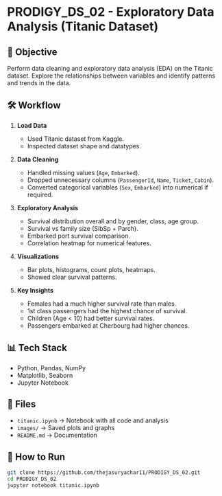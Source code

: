 # PRODIGY_DS_02 - Exploratory Data Analysis (Titanic Dataset)

## 🎯 Objective
Perform data cleaning and exploratory data analysis (EDA) on the Titanic dataset. Explore the relationships between variables and identify patterns and trends in the data.

## 🛠 Workflow
1. **Load Data**
   - Used Titanic dataset from Kaggle.
   - Inspected dataset shape and datatypes.

2. **Data Cleaning**
   - Handled missing values (`Age`, `Embarked`).
   - Dropped unnecessary columns (`PassengerId`, `Name`, `Ticket`, `Cabin`).
   - Converted categorical variables (`Sex`, `Embarked`) into numerical if required.

3. **Exploratory Analysis**
   - Survival distribution overall and by gender, class, age group.
   - Survival vs family size (SibSp + Parch).
   - Embarked port survival comparison.
   - Correlation heatmap for numerical features.

4. **Visualizations**
   - Bar plots, histograms, count plots, heatmaps.
   - Showed clear survival patterns.

5. **Key Insights**
   - Females had a much higher survival rate than males.
   - 1st class passengers had the highest chance of survival.
   - Children (Age < 10) had better survival rates.
   - Passengers embarked at Cherbourg had higher chances.

## 📊 Tech Stack
- Python, Pandas, NumPy
- Matplotlib, Seaborn
- Jupyter Notebook

## 📂 Files
- `titanic.ipynb` → Notebook with all code and analysis
- `images/` → Saved plots and graphs
- `README.md` → Documentation

## 🚀 How to Run
```bash
git clone https://github.com/thejasuryachar11/PRODIGY_DS_02.git
cd PRODIGY_DS_02
jupyter notebook titanic.ipynb

